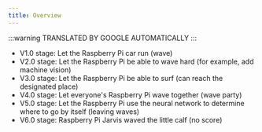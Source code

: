 ```yaml
---
title: Overview
---
```


:::warning
TRANSLATED BY GOOGLE AUTOMATICALLY
:::

- V1.0 stage: Let the Raspberry Pi car run (wave)
- V2.0 stage: Let the Raspberry Pi be able to wave hard (for example, add machine vision)
- V3.0 stage: Let the Raspberry Pi be able to surf (can reach the designated place)
- V4.0 stage: Let everyone's Raspberry Pi wave together (wave party)
- V5.0 stage: Let the Raspberry Pi use the neural network to determine where to go by itself (leaving waves)
- V6.0 stage: Raspberry Pi Jarvis waved the little calf (no score)